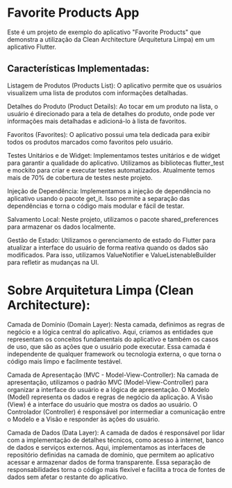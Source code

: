# Favorite Products App

Este é um projeto de exemplo do aplicativo "Favorite Products" que demonstra a utilização da Clean Architecture (Arquitetura Limpa) em um aplicativo Flutter.

## Características Implementadas:
Listagem de Produtos (Products List): O aplicativo permite que os usuários visualizem uma lista de produtos com informações detalhadas.

Detalhes do Produto (Product Details): Ao tocar em um produto na lista, o usuário é direcionado para a tela de detalhes do produto, onde pode ver informações mais detalhadas e adicioná-lo à lista de favoritos.

Favoritos (Favorites): O aplicativo possui uma tela dedicada para exibir todos os produtos marcados como favoritos pelo usuário.

Testes Unitários e de Widget: Implementamos testes unitários e de widget para garantir a qualidade do aplicativo. Utilizamos as bibliotecas flutter_test e mockito para criar e executar testes automatizados. Atualmente temos mais de 70% de cobertura de testes neste projeto.

Injeção de Dependência: Implementamos a injeção de dependência no aplicativo usando o pacote get_it. Isso permite a separação das dependências e torna o código mais modular e fácil de testar.

Salvamento Local: Neste projeto, utilizamos o pacote shared_preferences para armazenar os dados localmente.

Gestão de Estado: Utilizamos o gerenciamento de estado do Flutter para atualizar a interface do usuário de forma reativa quando os dados são modificados. Para isso, utilizamos ValueNotifier e ValueListenableBuilder para refletir as mudanças na UI.

# Sobre Arquitetura Limpa (Clean Architecture):

Camada de Domínio (Domain Layer): Nesta camada, definimos as regras de negócio e a lógica central do aplicativo. Aqui, criamos as entidades que representam os conceitos fundamentais do aplicativo e também os casos de uso, que são as ações que o usuário pode executar. Essa camada é independente de qualquer framework ou tecnologia externa, o que torna o código mais limpo e facilmente testável.

Camada de Apresentação (MVC - Model-View-Controller): Na camada de apresentação, utilizamos o padrão MVC (Model-View-Controller) para organizar a interface do usuário e a lógica de apresentação. O Modelo (Model) representa os dados e regras de negócio da aplicação. A Visão (View) é a interface do usuário que mostra os dados ao usuário. O Controlador (Controller) é responsável por intermediar a comunicação entre o Modelo e a Visão e responder às ações do usuário.

Camada de Dados (Data Layer): A camada de dados é responsável por lidar com a implementação de detalhes técnicos, como acesso à internet, banco de dados e serviços externos. Aqui, implementamos as interfaces de repositório definidas na camada de domínio, que permitem ao aplicativo acessar e armazenar dados de forma transparente. Essa separação de responsabilidades torna o código mais flexível e facilita a troca de fontes de dados sem afetar o restante do aplicativo.